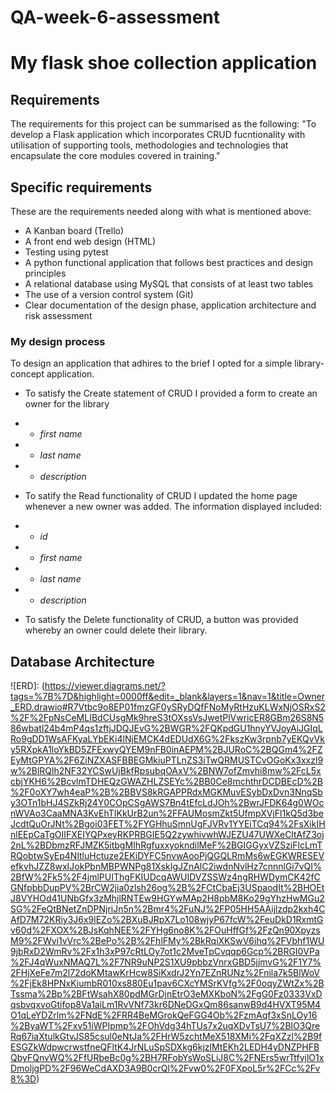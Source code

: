 # QA-week-6-assessment

# My flask shoe collection application

## Requirements

The requirements for this project can be summarised as the following:
"To develop a Flask application which incorporates CRUD fucntionality with utilisation of supporting tools, methodologies and technologies that encapsulate the core modules covered in training."

## Specific requirements

These are the requirements needed along with what is mentioned above:
* A Kanban board (Trello)
* A front end web design (HTML)
* Testing using pytest
* A python functional application that follows best practices and design principles
* A relational database using MySQL that consists of at least two tables
* The use of a version control system (Git)
* Clear documentation of the design phase, application architecture and risk assessment

### My design process

To design an application that adhires to the brief I opted for a simple library-concept application.

* To satisfy the Create statement of CRUD I provided a form to create an owner for the library
 * * *first name*
 * * *last name*
 * * *description*

* To satify the Read functionality of CRUD I updated the home page whenever a new owner was added. The information displayed included:
 * * *id*
 * * *first name*
 * * *last name*
 * * *description*

* To satisfy the Delete functionality of CRUD, a button was provided whereby an owner could delete their library.

## Database Architecture

![ERD]: (https://viewer.diagrams.net/?tags=%7B%7D&highlight=0000ff&edit=_blank&layers=1&nav=1&title=Owner_ERD.drawio#R7Vtbc9o8EP01fmzGF0ySRyDQfFNoMyRtHzuKLWxNjOSRxS2%2F%2FpNsCeMLIBdCUsgMk9hreS3tOXssVsJwetPlVwricER8GBm26S8N586wbatl24b4mP4qs1zftjJDQJEvG%2BWGR%2FQKpdGU1hnyYVJoyAiJGIqLRo9gDD1WsAFKyaLYbEKi4lNjEMCK4dEDUdX6G%2FkszKw3rpnb7yEKQvVky5RXpkA1loYkBD5ZFExwyQYEM9nFB0inAEPM%2BJURoC%2BQGm4%2FZEyMtGPYA%2F6ZiNZXASFBBEGMkiuPTLnZS3iTwQRMUSTCvOGoKx3xxzl9w%2BlRQlh2NF32YCSwUjBkfRpsubqOAxV%2BNW7ofZmvhi8mw%2FcL5xcbjYKH6%2BcvlmTDHEQzGWAZHLZSEYc%2BB0Ce8mchthrDCDBEcD%2B%2F0oXY7wh4eaP%2B%2BBVS8kRGAPPRdxMGKMuvESybDxDvn3NnqSby3OTn1bHJ4SZkRj24Y0COpCSgAWS7Bn4tEfcLdJOh%2BwrJFDK64g0WOcnWVAo3CaaMNA3KvEhTIKkUrB2un%2FFAUMosmZkt5UfmpXVjFl1kQ5d3beJcdtQuOrJNt%2Bgoi03FET%2FYGHhuSmnUgFJVRv1YYEiTCq94%2FsXikIHnlEEpCaTgOIIFXEIYQPxeyRKPRBGIE5Q2zywhivwhWJEZU47UWXeCltAfZ3oj2nL%2BDbmzRFJMZK5itbgMIhRgfuxxyokndilMeF%2BGIGGyxVZSziFlcLmTRQobtwSyEp4NltluHctuze2EKiDYFC5nvwAooPjQGQLRmMs6wEGKWRESEVefkvhJZZ8wxIJokPbnMBPWNPg81XskIgJZnAlC2iwdnNvlHz7cnnnlGi7vQI%2BfW%2Fk5%2F4jmlPUIThgFKIUDcqAWUIDVZSSWz4ngRHWDymCK42fCGNfpbbDupPV%2BrCW2jia0zlsh26og%2B%2FCtCbaEj3USpaodIt%2BHOEtJ8VYHOd41UNbGfx3zMhjlRNTEw9HGYwMAp2H8pbM8Ko29gYhzHwMGu2SG%2FeQtBNetZnDPNjriJn5n%2Bmr4%2FuNJ%2FP05HH5AAijlzdp2kxh4CAfD7M72KRiy3J6x9lEZo%2BXuBJRpX7Lo108wjyP67fcW%2FeuDkD1RxmtGv60d%2FXOX%2BJsKqhNEE%2FYHg6no8K%2FOuHffGf%2FzQn90XpyzsM9%2FWvi1vVrc%2BePo%2B%2FhlFMy%2BkRqiXKSwV6ihq%2FVbhf1WU9jbRxD2WmRv%2Fx1h3xP97cRtLOy7ot1c2MveTpCvqqp6Gcp%2BRGI0VPa%2FJ4qWuxNMAQ7L%2F7NR9uNP2S1XU9pbbzVnrxGBD5jjmvG%2F1Y7%2FHjXeFe7m2l72doKMtawKrHcw8SiKxdrJ2Yn7EZnRUNz%2Fnila7k5BlWoV%2FjEk8HPNxKiumbR010xs880Eu1pav6CXcYMSrKVfg%2F0oqyZWtZx%2BTssma%2Bp%2BFtWsahX80pdMGrDjnEtrO3eMXKboN%2FgG0Fz0333VxDqsbvqxvoGtifop8Va1aiLm1RvVNf73kr6DNeDGxQm86sanwB9d4HVXT95M4O1qLeYDZrlm%2FNdE%2FRR4BeMGrokQeFGG4Ob%2FzmAqf3xSnLOy16%2ByaWT%2Fxv51iWPIpmp%2FOhVdg34hTUs7x2uqXDvTsU7%2BlO3QreRq67iaXtulkGtvJS85csul0eNtJa%2FHrW5zchtMeX518XMi%2FqXZzl%2B9fESGZkWdpwcrwstfneQFltK4JrNLuSpSDXkg6kjzlMtEKh2LEDH4yDNZPHFBQbyFQnvWQ%2FfURbeBc0g%2BH7RFobYsWoSLiJ8C%2FNErs5wrTtfvjlO1xDmoljgPD%2F96WeCdAXD3A9B0crQl%2Fvw0%2F0FXpoL5r%2FCc%2Fv8%3D)


